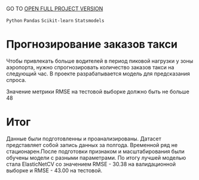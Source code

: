 GO TO <a href="https://nbviewer.org/github/archanastasia/myportfolio/blob/main/01_machine_learning/05_time_series/time_series.ipynb">OPEN FULL PROJECT VERSION</a>

`Python` `Pandas` `Scikit-learn` `Statsmodels`

# Прогнозирование заказов такси
Чтобы привлекать больше водителей в период пиковой нагрузки у зоны аэропорта, нужно спрогнозировать количество заказов такси на следующий час. В проекте разрабатывается модель для предсказания спроса.

Значение метрики RMSE на тестовой выборке должно быть не больше 48

# Итог
Данные были подготовленны и проанализированы. Датасет представляет собой запись данных за полгода. Временной ряд не стационарен.После подготовки признаком и масштабирования были обучены модели с разными параметрами. По итогу лучшей моделью стала ElasticNetCV со значением RMSE - 30.38 на валидационной выборке и RMSE - 43.00 на тестовой.
